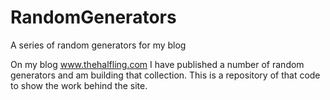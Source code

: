 # RandomGenerators
A series of random generators for my blog

On my blog www.thehalfling.com I have published a number of random generators and am building that collection.  This is a repository of that code to show the work behind the site.
